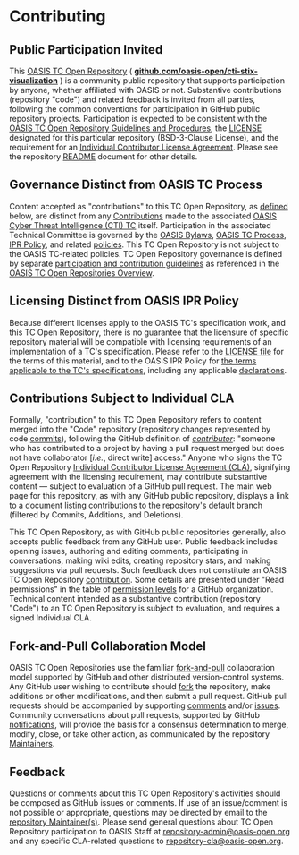 # Contributing

## <a id="openParticipation">Public Participation Invited</a>

This [OASIS TC Open Repository](https://www.oasis-open.org/resources/open-repositories) ( **[github.com/oasis-open/cti-stix-visualization](https://github.com/oasis-open/cti-stix-visualization)** ) is a community public repository that supports participation by anyone, whether affiliated with OASIS or not. Substantive contributions (repository "code") and related feedback is invited from all parties, following the common conventions for participation in GitHub public repository projects. Participation is expected to be consistent with the [OASIS TC Open Repository Guidelines and Procedures](https://www.oasis-open.org/policies-guidelines/open-repositories), the [LICENSE](https://www.oasis-open.org/sites/www.oasis-open.org/files/BSD-3-Clause.txt) designated for this particular repository (BSD-3-Clause License), and the requirement for an [Individual Contributor License Agreement](https://www.oasis-open.org/resources/open-repositories/cla/individual-cla). Please see the repository [README](https://github.com/oasis-open/cti-stix-visualization/blob/master/README.md) document for other details.

## <a id="distinctRules">Governance Distinct from OASIS TC Process</a>

Content accepted as "contributions" to this TC Open Repository, as [defined](#openRepoContribution) below, are distinct from any [Contributions](https://www.oasis-open.org/policies-guidelines/ipr#contributions) made to the associated [OASIS Cyber Threat Intelligence (CTI) TC](https://www.oasis-open.org/committees/cti/) itself. Participation in the associated Technical Committee is governed by the [OASIS Bylaws](https://www.oasis-open.org/policies-guidelines/bylaws), [OASIS TC Process](https://www.oasis-open.org/policies-guidelines/tc-process), [IPR Policy](https://www.oasis-open.org/policies-guidelines/ipr), and related [policies](https://www.oasis-open.org/policies-guidelines/). This TC Open Repository is not subject to the OASIS TC-related policies. TC Open Repository governance is defined by separate [participation and contribution guidelines](https://www.oasis-open.org/policies-guidelines/open-repositories) as referenced in the [OASIS TC Open Repositories Overview](https://www.oasis-open.org/resources/open-repositories/).

## <a id="distinctLicenses">Licensing Distinct from OASIS IPR Policy</a>

Because different licenses apply to the OASIS TC's specification work, and this TC Open Repository, there is no guarantee that the licensure of specific repository material will be compatible with licensing requirements of an implementation of a TC's specification. Please refer to the [LICENSE file](https://github.com/oasis-open/cti-stix-visualization/blob/master/LICENSE) for the terms of this material, and to the OASIS IPR Policy for [the terms applicable to the TC's specifications](https://www.oasis-open.org/policies-guidelines/ipr#Non-Assertion-Mode), including any applicable [declarations](https://www.oasis-open.org/committees/cti/ipr.php).

## <a id="contributionDefined">Contributions Subject to Individual CLA</a>

Formally, <a id="openRepoContribution">"contribution"</a> to this TC Open Repository refers to content merged into the "Code" repository (repository changes represented by code [commits](https://github.com/oasis-open/cti-stix-visualization/commits/master)), following the GitHub definition of _[contributor](https://help.github.com/articles/github-glossary/#contributor)_: "someone who has contributed to a project by having a pull request merged but does not have collaborator [*i.e.*, direct write] access." Anyone who signs the TC Open Repository [Individual Contributor License Agreement (CLA)](https://www.oasis-open.org/resources/open-repositories/cla/individual-cla), signifying agreement with the licensing requirement, may contribute substantive content — subject to evaluation of a GitHub pull request. The main web page for this repository, as with any GitHub public repository, displays a link to a document listing contributions to the repository's default branch (filtered by Commits, Additions, and Deletions).

This TC Open Repository, as with GitHub public repositories generally, also accepts public feedback from any GitHub user. Public feedback includes opening issues, authoring and editing comments, participating in conversations, making wiki edits, creating repository stars, and making suggestions via pull requests. Such feedback does not constitute an OASIS TC Open Repository [contribution](#openRepoContribution). Some details are presented under "Read permissions" in the table of [permission levels](https://help.github.com/articles/repository-permission-levels-for-an-organization/) for a GitHub organization. Technical content intended as a substantive contribution (repository "Code") to an TC Open Repository is subject to evaluation, and requires a signed Individual CLA.

## <a id="fork-and-pull-model">Fork-and-Pull Collaboration Model</a>

OASIS TC Open Repositories use the familiar [fork-and-pull](https://help.github.com/articles/using-pull-requests/#fork--pull) collaboration model supported by GitHub and other distributed version-control systems. Any GitHub user wishing to contribute should [fork](https://help.github.com/articles/github-glossary/#fork) the repository, make additions or other modifications, and then submit a pull request. GitHub pull requests should be accompanied by supporting [comments](https://help.github.com/articles/commenting-on-the-diff-of-a-pull-request/) and/or [issues](https://help.github.com/articles/about-issues/). Community conversations about pull requests, supported by GitHub [notifications](https://help.github.com/articles/about-notifications/), will provide the basis for a consensus determination to merge, modify, close, or take other action, as communicated by the repository [Maintainers](https://www.oasis-open.org/resources/open-repositories/maintainers-guide).

## <a id="feedback">Feedback</a>

Questions or comments about this TC Open Repository's activities should be composed as GitHub issues or comments. If use of an issue/comment is not possible or appropriate, questions may be directed by email to the [repository Maintainer(s)](https://github.com/oasis-open/cti-stix-visualization/blob/master/README.md#maintainers). Please send general questions about TC Open Repository participation to OASIS Staff at [repository-admin@oasis-open.org](mailto:repository-admin@oasis-open.org) and any specific CLA-related questions to [repository-cla@oasis-open.org](mailto:repository-cla@oasis-open.org).
